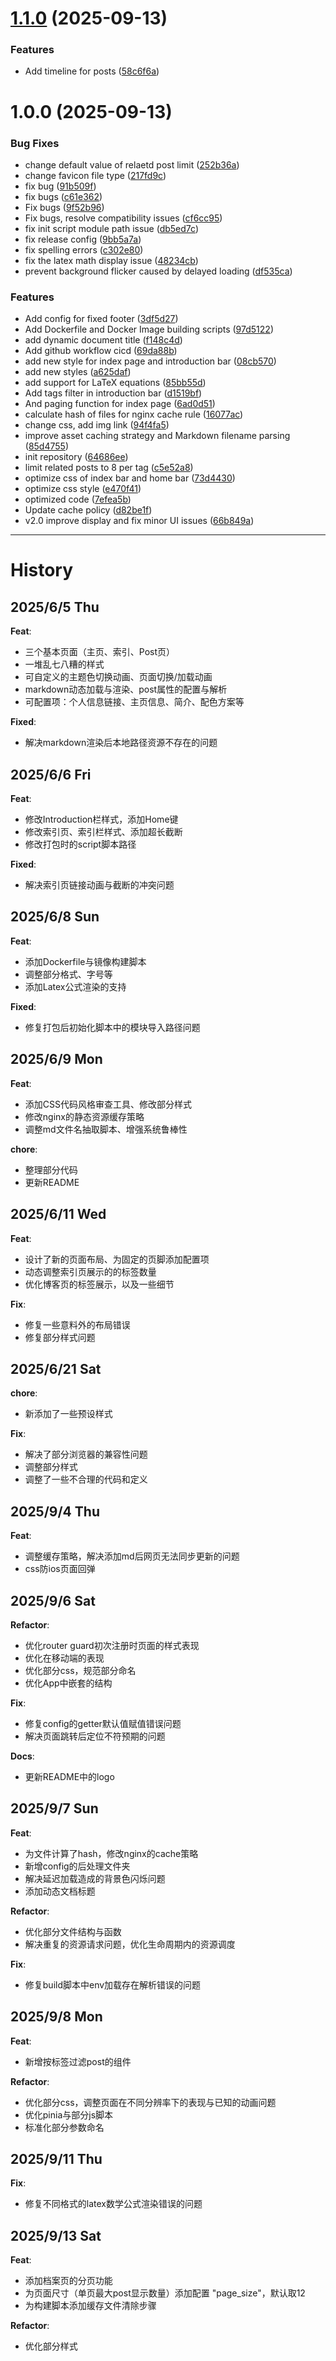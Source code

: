 # [1.1.0](https://github.com/tropical-algae/TABlog/compare/v1.0.0...v1.1.0) (2025-09-13)


### Features

* Add timeline for posts ([58c6f6a](https://github.com/tropical-algae/TABlog/commit/58c6f6ac8585afe527ee0d39b50a48320a01110f))

# 1.0.0 (2025-09-13)


### Bug Fixes

* change default value of relaetd post limit ([252b36a](https://github.com/tropical-algae/TABlog/commit/252b36afeae6da63b58a78061f7e906a9d90a772))
* change favicon file type ([217fd9c](https://github.com/tropical-algae/TABlog/commit/217fd9cad12265abe1d51389443ef06824d87776))
* fix bug ([91b509f](https://github.com/tropical-algae/TABlog/commit/91b509f4bb87da59cac763f2b0ddcf4e20c4af25))
* fix bugs ([c61e362](https://github.com/tropical-algae/TABlog/commit/c61e362d329f109a50891c419c136133e293aeed))
* Fix bugs ([9f52b96](https://github.com/tropical-algae/TABlog/commit/9f52b966d12306a01f1442d2198d2adb6249fa6b))
* Fix bugs, resolve compatibility issues ([cf6cc95](https://github.com/tropical-algae/TABlog/commit/cf6cc9527a99adb6fbc8aa970eeac8edbb593afc))
* fix init script module path issue ([db5ed7c](https://github.com/tropical-algae/TABlog/commit/db5ed7cc38c13bad5239ce61b8b4ba4dc6ce11fb))
* fix release config ([9bb5a7a](https://github.com/tropical-algae/TABlog/commit/9bb5a7a67fedf66219e9c56e2d2a05c60c2ffbd4))
* fix spelling errors ([c302e80](https://github.com/tropical-algae/TABlog/commit/c302e801a8823d03b3a525990db009d55e7bb08d))
* fix the latex math display issue ([48234cb](https://github.com/tropical-algae/TABlog/commit/48234cbe1fdb87cec277d50cfa870588e19f38e3))
* prevent background flicker caused by delayed loading ([df535ca](https://github.com/tropical-algae/TABlog/commit/df535ca372d81ed6cf4ccd32f8bee24f9b24e1da))


### Features

* Add config for fixed footer ([3df5d27](https://github.com/tropical-algae/TABlog/commit/3df5d270cb2086eb2693d17a6253ab96f2e15752))
* Add Dockerfile and Docker Image building scripts ([97d5122](https://github.com/tropical-algae/TABlog/commit/97d5122dce349f559a42295dcd7f250017bebb2e))
* add dynamic document title ([f148c4d](https://github.com/tropical-algae/TABlog/commit/f148c4db8f20edb8ed6b38eb5bd9a7dc3118916f))
* Add github workflow cicd ([69da88b](https://github.com/tropical-algae/TABlog/commit/69da88bbad3822019456cd60396c9c4725ad6044))
* add new style for index page and introduction bar ([08cb570](https://github.com/tropical-algae/TABlog/commit/08cb570a4ca2018a44afd7f9756403cde0ce9a92))
* add new styles ([a625daf](https://github.com/tropical-algae/TABlog/commit/a625daf88ae89ebf80ffadb16d2a4b8acaf236df))
* add support for LaTeX equations ([85bb55d](https://github.com/tropical-algae/TABlog/commit/85bb55d53efd553569e9befb383239ce4135a1a3))
* Add tags filter in introduction bar ([d1519bf](https://github.com/tropical-algae/TABlog/commit/d1519bf96eb267d4dbfba8e0e90cc322a754219b))
* And paging function for index page ([6ad0d51](https://github.com/tropical-algae/TABlog/commit/6ad0d51128b758ed59e78200c6e790ba01aa2562))
* calculate hash of files for nginx cache rule ([16077ac](https://github.com/tropical-algae/TABlog/commit/16077ac2faef728041daa0905d54636512f5c764))
* change css, add img link ([94f4fa5](https://github.com/tropical-algae/TABlog/commit/94f4fa5fb6234d6627ba55d5fa9a3e2fcb3cabe6))
* improve asset caching strategy and Markdown filename parsing ([85d4755](https://github.com/tropical-algae/TABlog/commit/85d4755cbbdf3c3ce9314f4226fcde3e62d524b5))
* init repository ([64686ee](https://github.com/tropical-algae/TABlog/commit/64686eec2e86a70e8ae27badfda3c9bc269689a6))
* limit related posts to 8 per tag ([c5e52a8](https://github.com/tropical-algae/TABlog/commit/c5e52a8a569656339e01f0589d1e0121a505a58c))
* optimize css of index bar and home bar ([73d4430](https://github.com/tropical-algae/TABlog/commit/73d4430cedfdce4db4503a840d3a583d496811c5))
* optimize css style ([e470f41](https://github.com/tropical-algae/TABlog/commit/e470f4135884ae4608e110c01424c77e368916d1))
* optimized code ([7efea5b](https://github.com/tropical-algae/TABlog/commit/7efea5bb65b2fee14499e916b4f9ed8eba80125d))
* Update cache policy ([d82be1f](https://github.com/tropical-algae/TABlog/commit/d82be1f96dfbbf45b071eaf9eee2682996807c32))
* v2.0 improve display and fix minor UI issues ([66b849a](https://github.com/tropical-algae/TABlog/commit/66b849a00792bb9c17ae34b3dd0c7335d6b0828b))

---

# History

## 2025/6/5 Thu

**Feat**:

- 三个基本页面（主页、索引、Post页）
- 一堆乱七八糟的样式
- 可自定义的主题色切换动画、页面切换/加载动画
- markdown动态加载与渲染、post属性的配置与解析
- 可配置项：个人信息链接、主页信息、简介、配色方案等

**Fixed**:

- 解决markdown渲染后本地路径资源不存在的问题


## 2025/6/6 Fri

**Feat**:

- 修改Introduction栏样式，添加Home键
- 修改索引页、索引栏样式、添加超长截断
- 修改打包时的script脚本路径

**Fixed**:

- 解决索引页链接动画与截断的冲突问题


## 2025/6/8 Sun

**Feat**:

- 添加Dockerfile与镜像构建脚本
- 调整部分格式、字号等
- 添加Latex公式渲染的支持

**Fixed**:

- 修复打包后初始化脚本中的模块导入路径问题


## 2025/6/9 Mon

**Feat**:

- 添加CSS代码风格审查工具、修改部分样式
- 修改nginx的静态资源缓存策略
- 调整md文件名抽取脚本、增强系统鲁棒性

**chore**:

- 整理部分代码
- 更新README

## 2025/6/11 Wed

**Feat**:

- 设计了新的页面布局、为固定的页脚添加配置项
- 动态调整索引页展示的的标签数量
- 优化博客页的标签展示，以及一些细节

**Fix**:

- 修复一些意料外的布局错误
- 修复部分样式问题

## 2025/6/21 Sat

**chore**:

- 新添加了一些预设样式

**Fix**:

- 解决了部分浏览器的兼容性问题
- 调整部分样式
- 调整了一些不合理的代码和定义

## 2025/9/4 Thu

**Feat**:

- 调整缓存策略，解决添加md后网页无法同步更新的问题
- css防ios页面回弹

## 2025/9/6 Sat

**Refactor**:

- 优化router guard初次注册时页面的样式表现
- 优化在移动端的表现
- 优化部分css，规范部分命名
- 优化App中嵌套的结构

**Fix**:

- 修复config的getter默认值赋值错误问题
- 解决页面跳转后定位不符预期的问题

**Docs**:

- 更新README中的logo

## 2025/9/7 Sun

**Feat**:

- 为文件计算了hash，修改nginx的cache策略
- 新增config的后处理文件夹
- 解决延迟加载造成的背景色闪烁问题
- 添加动态文档标题

**Refactor**:

- 优化部分文件结构与函数
- 解决重复的资源请求问题，优化生命周期内的资源调度

**Fix**:

- 修复build脚本中env加载存在解析错误的问题

## 2025/9/8 Mon

**Feat**:

- 新增按标签过滤post的组件

**Refactor**:

- 优化部分css，调整页面在不同分辨率下的表现与已知的动画问题
- 优化pinia与部分js脚本
- 标准化部分参数命名

## 2025/9/11 Thu

**Fix**:

- 修复不同格式的latex数学公式渲染错误的问题

## 2025/9/13 Sat

**Feat**:

- 添加档案页的分页功能
- 为页面尺寸（单页最大post显示数量）添加配置 "page_size"，默认取12
- 为构建脚本添加缓存文件清除步骤

**Refactor**:

- 优化部分样式
